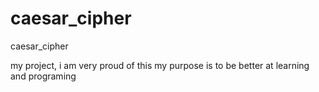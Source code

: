 # caesar_cipher
caesar_cipher

my project,
i am very proud of this 
my purpose is to be better at learning and programing 

